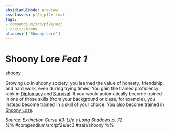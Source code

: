 ```yaml
---
obsidianUIMode: preview
cssclasses: pf2e,pf2e-feat
tags:
- compendium/src/pf2e/ec3
- trait/shoony
aliases: ["Shoony Lore"]
---
```

# Shoony Lore  *Feat 1*  
[shoony](rules/traits/shoony-ec3.md "Shoony Ancestry & Heritage Trait")  


Growing up in shoony society, you learned the value of honesty, friendship, and hard work, even during trying times. You gain the trained proficiency rank in [Diplomacy](compendium/skills.md#Diplomacy) and [Survival](compendium/skills.md#Survival). If you would automatically become trained in one of those skills (from your background or class, for example), you instead become trained in a skill of your choice. You also become trained in [Shoony Lore](compendium/skills.md#Lore).

*Source: Extinction Curse #3: Life's Long Shadows p. 72*  
%% #compendium/src/pf2e/ec3 #trait/shoony %%